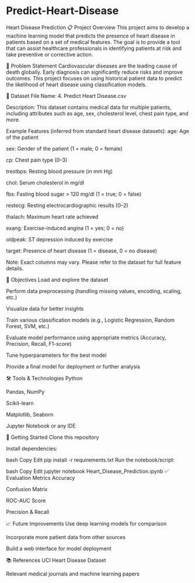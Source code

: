 # Predict-Heart-Disease
Heart Disease Prediction
📋 Project Overview
This project aims to develop a machine learning model that predicts the presence of heart disease in patients based on a set of medical features. The goal is to provide a tool that can assist healthcare professionals in identifying patients at risk and take preventive or corrective action.

🧠 Problem Statement
Cardiovascular diseases are the leading cause of death globally. Early diagnosis can significantly reduce risks and improve outcomes. This project focuses on using historical patient data to predict the likelihood of heart disease using classification models.

📁 Dataset
File Name: 4. Predict Heart Disease.csv

Description: This dataset contains medical data for multiple patients, including attributes such as age, sex, cholesterol level, chest pain type, and more.

Example Features (inferred from standard heart disease datasets):
age: Age of the patient

sex: Gender of the patient (1 = male; 0 = female)

cp: Chest pain type (0–3)

trestbps: Resting blood pressure (in mm Hg)

chol: Serum cholesterol in mg/dl

fbs: Fasting blood sugar > 120 mg/dl (1 = true; 0 = false)

restecg: Resting electrocardiographic results (0–2)

thalach: Maximum heart rate achieved

exang: Exercise-induced angina (1 = yes; 0 = no)

oldpeak: ST depression induced by exercise

target: Presence of heart disease (1 = disease, 0 = no disease)

Note: Exact columns may vary. Please refer to the dataset for full feature details.

🎯 Objectives
Load and explore the dataset

Perform data preprocessing (handling missing values, encoding, scaling, etc.)

Visualize data for better insights

Train various classification models (e.g., Logistic Regression, Random Forest, SVM, etc.)

Evaluate model performance using appropriate metrics (Accuracy, Precision, Recall, F1-score)

Tune hyperparameters for the best model

Provide a final model for deployment or further analysis

🛠️ Tools & Technologies
Python

Pandas, NumPy

Scikit-learn

Matplotlib, Seaborn

Jupyter Notebook or any IDE

🚀 Getting Started
Clone this repository

Install dependencies:

bash
Copy
Edit
pip install -r requirements.txt
Run the notebook/script:

bash
Copy
Edit
jupyter notebook Heart_Disease_Prediction.ipynb
✅ Evaluation Metrics
Accuracy

Confusion Matrix

ROC-AUC Score

Precision & Recall

📈 Future Improvements
Use deep learning models for comparison

Incorporate more patient data from other sources

Build a web interface for model deployment

📚 References
UCI Heart Disease Dataset

Relevant medical journals and machine learning papers

